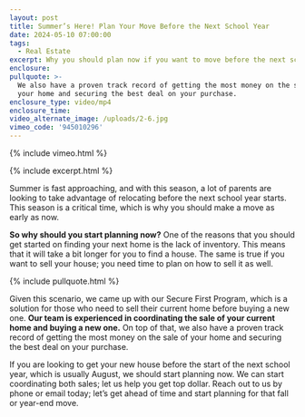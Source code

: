 ```yaml
---
layout: post
title: Summer’s Here! Plan Your Move Before the Next School Year
date: 2024-05-10 07:00:00
tags:
  - Real Estate
excerpt: Why you should plan now if you want to move before the next school year.
enclosure:
pullquote: >-
  We also have a proven track record of getting the most money on the sale of
  your home and securing the best deal on your purchase.
enclosure_type: video/mp4
enclosure_time:
video_alternate_image: /uploads/2-6.jpg
vimeo_code: '945010296'
---
```

{% include vimeo.html %}

{% include excerpt.html %}

Summer is fast approaching, and with this season, a lot of parents are looking to take advantage of relocating before the next school year starts. This season is a critical time, which is why you should make a move as early as now.

**So why should you start planning now?** One of the reasons that you should get started on finding your next home is the lack of inventory. This means that it will take a bit longer for you to find a house. The same is true if you want to sell your house; you need time to plan on how to sell it as well.

{% include pullquote.html %}

Given this scenario, we came up with our Secure First Program, which is a solution for those who need to sell their current home before buying a new one. **Our team is experienced in coordinating the sale of your current home and buying a new one.** On top of that, we also have a proven track record of getting the most money on the sale of your home and securing the best deal on your purchase.

If you are looking to get your new house before the start of the next school year, which is usually August, we should start planning now. We can start coordinating both sales; let us help you get top dollar. Reach out to us by phone or email today; let’s get ahead of time and start planning for that fall or year-end move.<br>